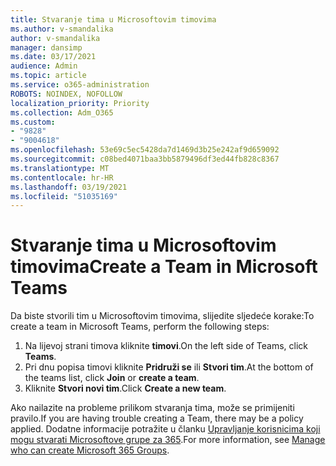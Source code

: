 ```yaml
---
title: Stvaranje tima u Microsoftovim timovima
ms.author: v-smandalika
author: v-smandalika
manager: dansimp
ms.date: 03/17/2021
audience: Admin
ms.topic: article
ms.service: o365-administration
ROBOTS: NOINDEX, NOFOLLOW
localization_priority: Priority
ms.collection: Adm_O365
ms.custom:
- "9828"
- "9004618"
ms.openlocfilehash: 53e69c5ec5428da7d1469d3b25e242af9d659092
ms.sourcegitcommit: c08bed4071baa3bb5879496df3ed44fb828c8367
ms.translationtype: MT
ms.contentlocale: hr-HR
ms.lasthandoff: 03/19/2021
ms.locfileid: "51035169"
---
```

# <a name="create-a-team-in-microsoft-teams"></a><span data-ttu-id="55b59-102">Stvaranje tima u Microsoftovim timovima</span><span class="sxs-lookup"><span data-stu-id="55b59-102">Create a Team in Microsoft Teams</span></span>

<span data-ttu-id="55b59-103">Da biste stvorili tim u Microsoftovim timovima, slijedite sljedeće korake:</span><span class="sxs-lookup"><span data-stu-id="55b59-103">To create a team in Microsoft Teams, perform the following steps:</span></span>

1. <span data-ttu-id="55b59-104">Na lijevoj strani timova kliknite **timovi**.</span><span class="sxs-lookup"><span data-stu-id="55b59-104">On the left side of Teams, click **Teams**.</span></span>
2. <span data-ttu-id="55b59-105">Pri dnu popisa timovi kliknite **Pridruži se** ili **Stvori tim**.</span><span class="sxs-lookup"><span data-stu-id="55b59-105">At the bottom of the teams list, click **Join** or **create a team**.</span></span>
3. <span data-ttu-id="55b59-106">Kliknite **Stvori novi tim**.</span><span class="sxs-lookup"><span data-stu-id="55b59-106">Click **Create a new team**.</span></span>

<span data-ttu-id="55b59-107">Ako nailazite na probleme prilikom stvaranja tima, može se primijeniti pravilo.</span><span class="sxs-lookup"><span data-stu-id="55b59-107">If you are having trouble creating a Team, there may be a policy applied.</span></span> <span data-ttu-id="55b59-108">Dodatne informacije potražite u članku [Upravljanje korisnicima koji mogu stvarati Microsoftove grupe za 365](https://docs.microsoft.com/microsoft-365/solutions/manage-creation-of-groups).</span><span class="sxs-lookup"><span data-stu-id="55b59-108">For more information, see [Manage who can create Microsoft 365 Groups](https://docs.microsoft.com/microsoft-365/solutions/manage-creation-of-groups).</span></span>